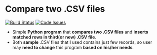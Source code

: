 # Compare two .CSV files  
[![Build Status](https://travis-ci.org/H-Darji/Compare-two-CSV-files.svg?branch=master)](https://travis-ci.org/H-Darji/Compare-two-CSV-files) [![Code Issues](https://www.quantifiedcode.com/api/v1/project/99c53fd73b3a45119837c2ed67251683/badge.svg)](https://www.quantifiedcode.com/app/project/99c53fd73b3a45119837c2ed67251683)
- Simple **Python program** that **compares two .CSV files** and **inserts matched rows in third(or new) .CSV file**.<br>
- Both **sample** .CSV files that I used contains just few records, so user may **need to change** this program **based on his/her needs**.

